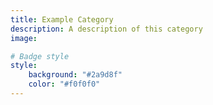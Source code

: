 ```yaml
---
title: Example Category
description: A description of this category
image:

# Badge style
style:
    background: "#2a9d8f"
    color: "#f0f0f0"
---
```

